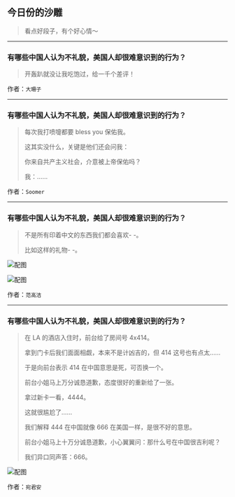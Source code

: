 ## 今日份的沙雕

> 看点好段子，有个好心情～


 
---

### 有哪些中国人认为不礼貌，美国人却很难意识到的行为？

> 开轰趴就没让我吃饱过，给一千个差评！


作者：`大珊子`

---

### 有哪些中国人认为不礼貌，美国人却很难意识到的行为？

> 每次我打喷嚏都要 bless you 保佑我。
> 
> 这其实没什么，关键是他们还会问我：
> 
> 你来自共产主义社会，介意被上帝保佑吗？
> 
> 我：……


作者：`Soomer`

---

### 有哪些中国人认为不礼貌，美国人却很难意识到的行为？

> 不是所有印着中文的东西我们都会喜欢- -。
> 
> 比如这样的礼物- -。



![配图](http://pic3.zhimg.com/70/v2-b0aea0ba658e531766a84d7de00a1fca_b.jpg)



![配图](https://pic1.zhimg.com/v2-410e3672414b7aacb5fe40cad30f04a0_b.jpg)


作者：`范高洁`

---

### 有哪些中国人认为不礼貌，美国人却很难意识到的行为？

> 在 LA 的酒店入住时，前台给了房间号 4x414。
> 
> 拿到门卡后我们面面相觑，本来不是计凶吉的，但 414 这号也有点太……
> 
> 于是向前台表示 414 在中国意思是死，可否换一个。
> 
> 前台小姐马上万分诚恳道歉，态度很好的重新给了一张。
> 
> 拿过新卡一看，4444。
> 
> 这就很尴尬了……
> 
> 我们解释 444 在中国就像 666 在美国一样，是很不好的意思。
> 
> 前台小姐马上十万分诚恳道歉，小心翼翼问：那什么号在中国很吉利呢？
> 
> 我们异口同声答：666。



![配图](http://pic3.zhimg.com/70/v2-ce563f19d51a6c4280d142a5e264df2a_b.jpg)


作者：`宛君安`
